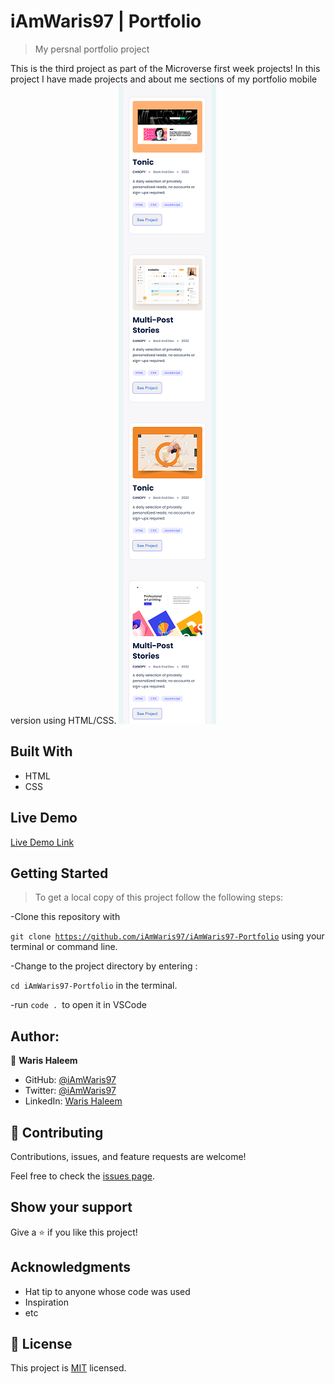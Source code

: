 # iAmWaris97 | Portfolio

> My persnal portfolio project

This is the third project as part of the Microverse first week projects!
In this project I have made projects and about me sections of my portfolio mobile version using HTML/CSS.
![Project Screenshot](./src/assets/img/screenshot-1.png "Portfolio Project")

## Built With

- HTML
- CSS

## Live Demo

[Live Demo Link](https://iamwaris97.github.io/iAmWaris97-Portfolio/)

## Getting Started

>To get a local copy of this project follow the following steps:

-Clone this repository with

<code>git clone https://github.com/iAmWaris97/iAmWaris97-Portfolio</code> using your terminal or command line.

-Change to the project directory by entering :

<code>cd iAmWaris97-Portfolio</code> in the terminal.

-run <code>code . </code>to open it in VSCode

## Author:

👤 **Waris Haleem**


- GitHub: [@iAmWaris97](https://github.com/iAmWaris97)
- Twitter: [@iAmWaris97](https://twitter.com/iAmWaris97)
- LinkedIn: [Waris Haleem](https://www.linkedin.com/in/waris-haleem/)


## 🤝 Contributing

Contributions, issues, and feature requests are welcome!

Feel free to check the [issues page](https://github.com/iAmWaris97/iAmWaris97-Portfolio/issues).

## Show your support

Give a ⭐️ if you like this project!

## Acknowledgments

- Hat tip to anyone whose code was used
- Inspiration
- etc

## 📝 License

This project is [MIT](./MIT.md) licensed.